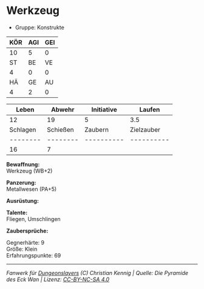 # Werkzeug  
- Gruppe: Konstrukte  

| KÖR | AGI | GEI |  
| --- | --- | --- |  
| 10  | 5   | 0   |
| ST  | BE  | VE  |  
| 4   | 0   | 0   |
| HÄ  | GE  | AU  |  
| 4   | 2   | 0   |


| Leben    | Abwehr   | Initiative | Laufen     |
| -------- | -------- | ---------- | ---------- |
| 12       | 19       | 5          | 3.5        |
| Schlagen | Schießen | Zaubern    | Zielzauber |
| -------- | -------- | ---------- | ---------- |
| 16       | 7        |            |            |

**Bewaffnung:**  
Werkzeug (WB+2)

**Panzerung:**  
Metallwesen (PA+5)

**Ausrüstung:**  


**Talente:**  
Fliegen, Umschlingen

**Zaubersprüche:**  


Gegnerhärte: 9  
Größe: Klein  
Erfahrungspunkte: 69  



___
*Fanwerk für [Dungeonslayers](https://www.dungeonslayers.net/) (C) Christian Kennig | Quelle: Die Pyramide des Eck Wan | Lizenz: [CC-BY-NC-SA 4.0](https://creativecommons.org/licenses/by-nc-sa/4.0/deed.de)*